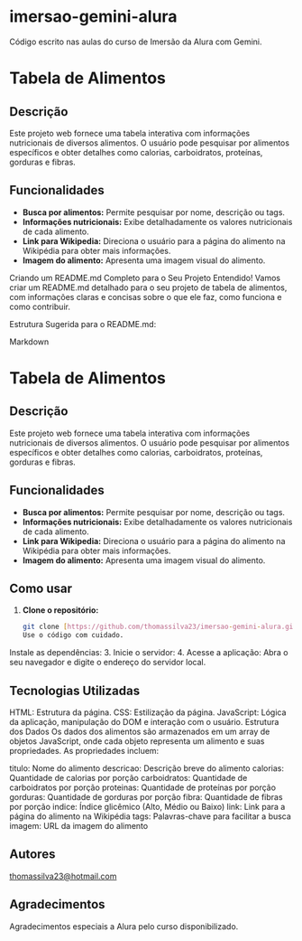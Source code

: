 # imersao-gemini-alura

Código escrito nas aulas do curso de Imersão da Alura com Gemini.

# Tabela de Alimentos

## Descrição

Este projeto web fornece uma tabela interativa com informações nutricionais de diversos alimentos. O usuário pode pesquisar por alimentos específicos e obter detalhes como calorias, carboidratos, proteínas, gorduras e fibras.

## Funcionalidades

- **Busca por alimentos:** Permite pesquisar por nome, descrição ou tags.
- **Informações nutricionais:** Exibe detalhadamente os valores nutricionais de cada alimento.
- **Link para Wikipedia:** Direciona o usuário para a página do alimento na Wikipédia para obter mais informações.
- **Imagem do alimento:** Apresenta uma imagem visual do alimento.

Criando um README.md Completo para o Seu Projeto
Entendido! Vamos criar um README.md detalhado para o seu projeto de tabela de alimentos, com informações claras e concisas sobre o que ele faz, como funciona e como contribuir.

Estrutura Sugerida para o README.md:

Markdown

# Tabela de Alimentos

## Descrição

Este projeto web fornece uma tabela interativa com informações nutricionais de diversos alimentos. O usuário pode pesquisar por alimentos específicos e obter detalhes como calorias, carboidratos, proteínas, gorduras e fibras.

## Funcionalidades

- **Busca por alimentos:** Permite pesquisar por nome, descrição ou tags.
- **Informações nutricionais:** Exibe detalhadamente os valores nutricionais de cada alimento.
- **Link para Wikipedia:** Direciona o usuário para a página do alimento na Wikipédia para obter mais informações.
- **Imagem do alimento:** Apresenta uma imagem visual do alimento.

## Como usar

1. **Clone o repositório:**
   ```bash
   git clone [https://github.com/thomassilva23/imersao-gemini-alura.git]
   Use o código com cuidado.
   ```

Instale as dependências: 3. Inicie o servidor: 4. Acesse a aplicação: Abra o seu navegador e digite o endereço do servidor local.

## Tecnologias Utilizadas

HTML: Estrutura da página.
CSS: Estilização da página.
JavaScript: Lógica da aplicação, manipulação do DOM e interação com o usuário.
Estrutura dos Dados
Os dados dos alimentos são armazenados em um array de objetos JavaScript, onde cada objeto representa um alimento e suas propriedades. As propriedades incluem:

titulo: Nome do alimento
descricao: Descrição breve do alimento
calorias: Quantidade de calorias por porção
carboidratos: Quantidade de carboidratos por porção
proteinas: Quantidade de proteínas por porção
gorduras: Quantidade de gorduras por porção
fibra: Quantidade de fibras por porção
indice: Índice glicêmico (Alto, Médio ou Baixo)
link: Link para a página do alimento na Wikipédia
tags: Palavras-chave para facilitar a busca
imagem: URL da imagem do alimento

## Autores

thomassilva23@hotmail.com

## Agradecimentos

Agradecimentos especiais a Alura pelo curso disponibilizado.
